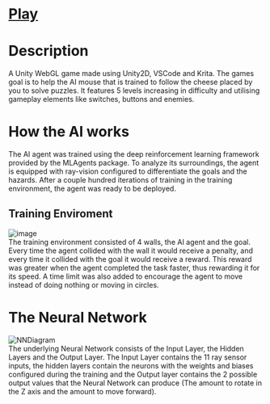 # [Play](https://Davo0416.github.io/MouseAI/)

# **Description**
A Unity WebGL game made using Unity2D, VSCode and Krita. The games goal is to help the AI mouse that is trained to follow the cheese placed by you to solve puzzles. It features 5 levels increasing in difficulty and utilising gameplay elements like switches, buttons and enemies.

# **How the AI works**
The AI agent was trained using the deep reinforcement learning framework provided by the MLAgents package. To analyze its surroundings, the agent is equipped with ray-vision configured to differentiate the goals and the hazards. After a couple hundred iterations of training in the training environment, the agent was ready to be deployed.
## **Training Enviroment**
![image](https://github.com/user-attachments/assets/4a22280d-1f7a-449a-80d2-92b5298bdd5e) </br>
The training environment consisted of 4 walls, the AI agent and the goal. Every time the agent collided with the wall it would receive a penalty, and every time it collided with the goal it would receive a reward. This reward was greater when the agent completed the task faster, thus rewarding it for its speed. A time limit was also added to encourage the agent to move instead of doing nothing or moving in circles.

# **The Neural Network**
![NNDiagram](https://github.com/user-attachments/assets/6810ec70-6177-47d6-bc14-75c8d72416a5) </br>
The underlying Neural Network consists of the Input Layer, the Hidden Layers and the Output Layer. The Input Layer contains the 11 ray sensor inputs, the hidden layers contain the neurons with the weights and biases configured during the training and the Output layer contains the 2 possible output values that the Neural Network can produce (The amount to rotate in the Z axis and the amount to move forward). 
